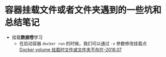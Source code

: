 # 容器挂载文件或者文件夹遇到的一些坑和总结笔记

- 挂载**数据卷**学习
  - 在启动容器 `docker run` 的时候，我们可以通过 `-v` 参数修改挂载点
[Docker volume 挂载时文件或文件夹不存在-2018.07](https://blog.csdn.net/weixin_33953249/article/details/88759709)